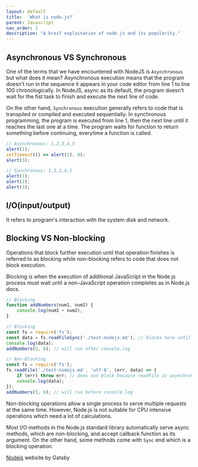 ```yaml
---
layout: default
title:  'What is node.js?'
parent: Javascript
nav_order: 1
description: "A breif explaination of node.js and its popularity."
---
```


## Asynchronous VS Synchronous

One of the terms that we have encountered with NodeJS is ```Asynchronous``` but what does it mean? Asynchronous execution means that the program doesn't run in the sequence it appears in your code editor from line 1 to line 100 chronologically. In NodeJS, async as its default, the program doesn't wait for the fist task to finish and execute the next line of code.

On the other hand, ```Synchronous``` execution generally refers to code that is transpiled or compiled and executed sequentially. In synchronous programming, the program is executed from line 1, then the next line until it reaches the last one at a time. The program waits for function to return something before continuing, everytime a function is called.

```javascript
// Asynchronous: 1,2,3,4,5
alert(1);
setTimeout(() => alert(2), 0);
alert(3);

// Synchronous: 1,3,2,4,5
alert(1);
alert(2);
alert(3);
```

## I/O(input/output)

It refers to program's interaction with the system disk and network.

## Blocking VS Non-blocking

Operations that block further execution until that operation finishes is referred to as blocking while non-blocking refers to code that does not block execution.

Blocking is when the execution of additional JavaScript in the Node.js process must wait until a non-JavaScript operation completes as in Node.js docs.

```javascript
// Blocking
function addNumbers(num1, num2) {
    console.log(num1 + num2);
}

// Blocking
const fs = require('fs');
const data = fs.readFileSync('./test-nodejs.md'); // blocks here until test-nodejs.md is read.
console.log(data);
addNumbers(5, 6); // will run after console.log

// Non-Blocking
const fs = require('fs');
fs.readFile('./test-nodejs.md', 'utf-8', (err, data) => {
    if (err) throw err; // does not block because readFile is asynchronous.
    console.log(data);
});
addNumbers(5, 6); // will run before console.log
```

Non-blocking operations allow a single process to serve multiple requests at the same time. However, Node.js is not suitable for CPU intensive operations which need a lot of calculations.

Most I/O methods in the Node.js standard library automatically serve async methods, which are non-blocking, and accept callback function as its argument. On the other hand, some methods come with ```Sync``` end which is a blocking operation.

[Nodejs](https://nodejs.dev/introduction-to-nodejs) website by Gatsby
